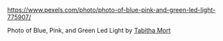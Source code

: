 https://www.pexels.com/photo/photo-of-blue-pink-and-green-led-light-775907/

Photo of Blue, Pink, and Green Led Light by [Tabitha Mort](https://www.pexels.com/@dellamortphotography)